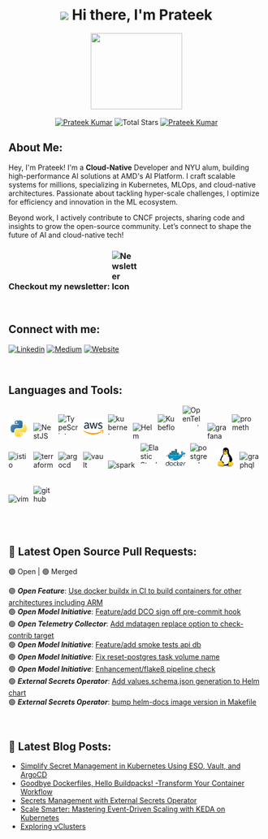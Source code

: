 
<h1 align="center"> 
<img src="https://raw.githubusercontent.com/iampavangandhi/iampavangandhi/master/gifs/Hi.gif" width="30px"> Hi there, I'm Prateek
</h1>

<p align="center"> 
	<img src="https://media3.giphy.com/media/v1.Y2lkPTc5MGI3NjExN2IwaXl0ZHFra2pleW80ODVmbzcyc2lkMTZjY3VqdnVqMHFzNTY5YSZlcD12MV9pbnRlcm5hbF9naWZfYnlfaWQmY3Q9Zw/26vACLXgansDXwHzzI/giphy.webp" width="180" height="150">

<p align="center"> 
	<a href="https://github.com/PrateekKumar1709"><img src="https://komarev.com/ghpvc/?username=PrateekKumar1709" alt="Prateek Kumar"/></a>
<!---
	<a href="https://github.com/PrateekKumar1709?tab=repositories"><img src="https://badges.pufler.dev/repos/PrateekKumar1709" alt="Prateek Kumar" /> </a>
-->
	<img src="https://img.shields.io/github/stars/PrateekKumar1709?label=Stars" alt="Total Stars">
	<a href="https://prateekkumar1709.github.io/PrateekKumar/"><img src="https://img.shields.io/github/followers/PrateekKumar1709?label=Followers" alt="Prateek Kumar"/> </a>


## About Me:

Hey, I'm Prateek! I'm a **Cloud-Native** Developer and NYU alum, building high-performance AI solutions at AMD's AI Platform. I craft scalable systems for millions, specializing in Kubernetes, MLOps, and cloud-native architectures. Passionate about tackling hyper-scale challenges, I optimize for efficiency and innovation in the ML ecosystem.

Beyond work, I actively contribute to CNCF projects, sharing code and insights to grow the open-source community. Let’s connect to shape the future of AI and cloud-native tech!


<h3 align="left">
    Checkout my newsletter:
    <a href="https://www.linkedin.com/build-relation/newsletter-follow?entityUrn=7194460474376114178">
        <img width="50px" src="https://cdn-icons-png.freepik.com/512/8364/8364693.png" alt="Newsletter Icon" style="display: inline-block; vertical-align: bottom;" />
    </a>
</h3>

<br> <!-- Add extra line breaks for spacing -->
## Connect with me:

[![Linkedin](https://img.shields.io/badge/LinkedIn-blue?style=for-the-badge&logo=linkedin&labelColor=blue&link=https://www.linkedin.com/in/prateek1709/)](https://www.linkedin.com/in/prateek1709/)
[![Medium](https://img.shields.io/badge/Medium-black?style=for-the-badge&logo=medium&logoColor=white&link=https://medium.com/@prateek17)](https://medium.com/@prateek17)
[![Website](https://img.shields.io/badge/kubecompass.com-grey?style=for-the-badge&url=https%3A%2F%2Fkubecompass.com)](https://kubecompass.com/)

<br> <!-- Add extra line breaks for spacing -->
## Languages and Tools:
<p align="left">
  <a href="https://www.python.org" target="_blank" style="text-decoration: none; border: none; outline: none; margin-right: 5px; display: inline-block;">
    <img
      src="https://github.com/devicons/devicon/blob/master/icons/python/python-original.svg"
      alt="python"
      width="40"
      height="40"
      style="border: none; outline: none; vertical-align: middle; display: block;"
    />
  </a>
  
  <a href="https://nestjs.com/" target="_blank" style="text-decoration: none; border: none; outline: none; margin-right: 5px; display: inline-block;">
    <img
      src="https://d33wubrfki0l68.cloudfront.net/e937e774cbbe23635999615ad5d7732decad182a/26072/logo-small.ede75a6b.svg"
      alt="NestJS"
      width="40"
      height="40"
      style="border: none; outline: none; vertical-align: middle; display: block;"
    />
  </a>
  
  <a href="https://www.typescriptlang.org/" target="_blank" style="text-decoration: none; border: none; outline: none; margin-right: 5px; display: inline-block;">
    <img
      src="https://upload.wikimedia.org/wikipedia/commons/thumb/4/4c/Typescript_logo_2020.svg/64px-Typescript_logo_2020.svg.png"
      alt="TypeScript"
      width="40"
      height="40"
      style="border: none; outline: none; vertical-align: middle; display: block;"
    />
  </a>
  
  <a href="https://www.aws.com/" target="_blank" style="text-decoration: none; border: none; outline: none; margin-right: 5px; display: inline-block;">
    <img
      src="https://raw.githubusercontent.com/devicons/devicon/master/icons/amazonwebservices/amazonwebservices-original-wordmark.svg"
      alt="aws"
      width="40"
      height="40"
      style="border: none; outline: none; vertical-align: middle; display: block;"
    />
  </a>
  
  <a href="https://kubernetes.io/" target="_blank" style="text-decoration: none; border: none; outline: none; margin-right: 5px; display: inline-block;">
    <img
      src="https://upload.wikimedia.org/wikipedia/commons/thumb/3/39/Kubernetes_logo_without_workmark.svg/84px-Kubernetes_logo_without_workmark.svg.png"
      alt="kubernetes"
      width="40"
      height="40"
      style="border: none; outline: none; vertical-align: middle; display: block;"
    />
  </a>
  
  <a href="https://helm.sh/" target="_blank" style="text-decoration: none; border: none; outline: none; margin-right: 5px; display: inline-block;">
    <img
      src="https://helm.sh/img/helm.svg"
      alt="Helm"
      width="40"
      height="40"
      style="border: none; outline: none; vertical-align: middle; display: block;"
    />
  </a>
  
  <a href="https://www.kubeflow.org/" target="_blank" style="text-decoration: none; border: none; outline: none; margin-right: 5px; display: inline-block;">
    <img
      src="https://www.kubeflow.org/images/logo.svg"
      alt="Kubeflow"
      width="40"
      height="40"
      style="border: none; outline: none; vertical-align: middle; display: block;"
    />
  </a>
  
  <a href="https://opentelemetry.io/" target="_blank" style="text-decoration: none; border: none; outline: none; margin-right: 5px; display: inline-block;">
    <img
      src="https://avatars.githubusercontent.com/u/49998002?s=48&v=4"
      alt="OpenTelemetry"
      width="40"
      height="40"
      style="border: none; outline: none; vertical-align: middle; display: block;"
    />
  </a>
  
  <a href="https://grafana.com/" target="_blank" style="text-decoration: none; border: none; outline: none; margin-right: 5px; display: inline-block;">
    <img
      src="https://www.vectorlogo.zone/logos/grafana/grafana-icon.svg"
      alt="grafana"
      width="40"
      height="40"
      style="border: none; outline: none; vertical-align: middle; display: block;"
    />
  </a>
  
  <a href="https://prometheus.io/" target="_blank" style="text-decoration: none; border: none; outline: none; margin-right: 5px; display: inline-block;">
    <img
      src="https://www.vectorlogo.zone/logos/prometheusio/prometheusio-icon.svg"
      alt="prometheus"
      width="40"
      height="40"
      style="border: none; outline: none; vertical-align: middle; display: block;"
    />
  </a>
  
  <a href="https://istio.io/" target="_blank" style="text-decoration: none; border: none; outline: none; margin-right: 5px; display: inline-block;">
    <img
      src="https://www.vectorlogo.zone/logos/istioio/istioio-icon.svg"
      alt="istio"
      width="40"
      height="40"
      style="border: none; outline: none; vertical-align: middle; display: block;"
    />
  </a>
  
  <a href="https://www.terraform.io/" target="_blank" style="text-decoration: none; border: none; outline: none; margin-right: 5px; display: inline-block;">
    <img
      src="https://www.vectorlogo.zone/logos/terraformio/terraformio-icon.svg"
      alt="terraform"
      width="40"
      height="40"
      style="border: none; outline: none; vertical-align: middle; display: block;"
    />
  </a>
  
  <a href="https://argo-cd.readthedocs.io/" target="_blank" style="text-decoration: none; border: none; outline: none; margin-right: 5px; display: inline-block;">
    <img
      src="https://icon.icepanel.io/Technology/svg/Argo-CD.svg"
      alt="argocd"
      width="40"
      height="40"
      style="border: none; outline: none; vertical-align: middle; display: block;"
    />
  </a>
  
  <a href="https://www.vaultproject.io/" target="_blank" style="text-decoration: none; border: none; outline: none; margin-right: 5px; display: inline-block;">
    <img
      src="https://www.vectorlogo.zone/logos/vaultproject/vaultproject-icon.svg"
      alt="vault"
      width="40"
      height="40"
      style="border: none; outline: none; vertical-align: middle; display: block;"
    />
  </a>
  
  <a href="https://databricks.com/glossary/pyspark" target="_blank" style="text-decoration: none; border: none; outline: none; margin-right: 5px; display: inline-block;">
    <img
      src="https://upload.wikimedia.org/wikipedia/commons/thumb/f/f3/Apache_Spark_logo.svg/250px-Apache_Spark_logo.svg.png"
      alt="spark"
      width="55"
      height="50"
      style="border: none; outline: none; vertical-align: middle; display: block;"
    />
  </a>
  
  <a href="https://www.elastic.co/" target="_blank" style="text-decoration: none; border: none; outline: none; margin-right: 5px; display: inline-block;">
    <img
      src="https://images.contentstack.io/v3/assets/bltefdd0b53724fa2ce/blt5d10f3a91df97d15/5c30744829d13af10bc2abd4/logo-elastic-vertical-reverse.svg"
      alt="Elastic Stack"
      width="40"
      height="40"
      style="border: none; outline: none; vertical-align: middle; display: block;"
    />
  </a>
  
  <a href="https://www.docker.com/" target="_blank" style="text-decoration: none; border: none; outline: none; margin-right: 5px; display: inline-block;">
    <img
      src="https://github.com/devicons/devicon/blob/master/icons/docker/docker-original-wordmark.svg"
      alt="docker"
      width="40"
      height="40"
      style="border: none; outline: none; vertical-align: middle; display: block;"
    />
  </a>
  
  <a href="https://www.postgresql.org/" target="_blank" style="text-decoration: none; border: none; outline: none; margin-right: 5px; display: inline-block;">
    <img
      src="https://upload.wikimedia.org/wikipedia/commons/thumb/2/29/Postgresql_elephant.svg/220px-Postgresql_elephant.svg.png"
      alt="postgresql"
      width="40"
      height="40"
      style="border: none; outline: none; vertical-align: middle; display: block;"
    />
  </a>
  
  <a href="https://www.linux.org/" target="_blank" style="text-decoration: none; border: none; outline: none; margin-right: 5px; display: inline-block;">
    <img
      src="https://github.com/devicons/devicon/blob/master/icons/linux/linux-original.svg"
      alt="linux"
      width="40"
      height="40"
      style="border: none; outline: none; vertical-align: middle; display: block;"
    />
  </a>
  
  <a href="https://graphql.org/" target="_blank" style="text-decoration: none; border: none; outline: none; margin-right: 5px; display: inline-block;">
    <img
      src="https://upload.wikimedia.org/wikipedia/commons/thumb/1/17/GraphQL_Logo.svg/225px-GraphQL_Logo.svg.png"
      alt="graphql"
      width="40"
      height="40"
      style="border: none; outline: none; vertical-align: middle; display: block;"
    />
  </a>
  
  <a href="https://www.vim.org/" target="_blank" style="text-decoration: none; border: none; outline: none; margin-right: 5px; display: inline-block;">
    <img
      src="https://upload.wikimedia.org/wikipedia/commons/thumb/9/9f/Vimlogo.svg/64px-Vimlogo.svg.png"
      alt="vim"
      width="40"
      height="40"
      style="border: none; outline: none; vertical-align: middle; display: block;"
    />
  </a>
  
  <a href="https://github.com/" target="_blank" style="text-decoration: none; border: none; outline: none; margin-right: 5px; display: inline-block;">
    <img
      src="https://avatars.githubusercontent.com/u/9919?s=200&v=4"
      alt="github"
      width="40"
      height="40"
      style="border: none; outline: none; vertical-align: middle; display: block;"
    />
  </a>
</p>




    
	
</p>

<br />

## 🔄 Latest Open Source Pull Requests:

🟣 Open | 🟢 Merged

🟣 ***Open Feature***: [Use docker buildx in CI to build containers for other architectures including ARM](https://github.com/open-feature/playground/issues/253) <br>
🟢 ***Open Model Initiative***: [Feature/add DCO sign off pre-commit hook](https://github.com/Open-Model-Initiative/OMI-Data-Pipeline/issues/173) <br>
🟢 ***Open Telemetry Collector***: [Add mdatagen replace option to check-contrib target](https://github.com/open-telemetry/opentelemetry-collector/pull/11223) <br>
🟢 ***Open Model Initiative***: [Feature/add smoke tests api db](https://github.com/Open-Model-Initiative/OMI-Data-Pipeline/pull/30) <br>
🟢 ***Open Model Initiative***: [Fix reset-postgres task volume name](https://github.com/Open-Model-Initiative/OMI-Data-Pipeline/pull/27) <br>
🟢 ***Open Model Initiative***: [Enhancement/flake8 pipeline check](https://github.com/Open-Model-Initiative/OMI-Data-Pipeline/pull/28) <br>
🟢 ***External Secrets Operator***: [Add values.schema.json generation to Helm chart](https://github.com/external-secrets/external-secrets/pull/3774) <br>
🟢 ***External Secrets Operator***: [bump helm-docs image version in Makefile](https://github.com/external-secrets/external-secrets/pull/3806) <br>


<br> <!-- Add extra line breaks for spacing -->
## 📕 Latest Blog Posts:
<!-- BLOG-POST-LIST:START -->
- [Simplify Secret Management in Kubernetes Using ESO, Vault, and ArgoCD](https://www.linkedin.com/pulse/simplify-secret-management-kubernetes-using-eso-vault-prateek-kumar-zrare/?trackingId=X5z0bu51THy19BlqOVZuoQ%3D%3D------2)
- [Goodbye Dockerfiles, Hello Buildpacks! -Transform Your Container Workflow](https://www.linkedin.com/pulse/goodbye-dockerfiles-hello-buildpacks-transform-your-container-kumar-lm15e/?trackingId=h4qda7myTjSGDkwNLV86JA%3D%3D------2)
- [Secrets Management with External Secrets Operator](https://kubecompass.com/posts/eso/------2)
- [Scale Smarter: Mastering Event-Driven Scaling with KEDA on Kubernetes](https://www.linkedin.com/pulse/scale-smarter-mastering-event-driven-scaling-keda-kubernetes-kumar-ukf1e/?trackingId=HQZIC8crQDCWT3V97Tb0FQ%3D%3D------2)
- [Exploring vClusters](https://kubecompass.com/posts/vcluster/------2)
<!-- BLOG-POST-LIST:END -->
